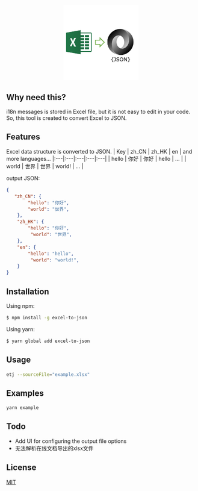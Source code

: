 <p align="center">
    <img src="logo.png" alt="logo" width="200"  />
</p>

## Why need this?
i18n messages is stored in Excel file, but it is not easy to edit in your code. So, this tool is created to convert Excel to JSON. 
## Features

Excel data structure is converted to JSON.
| Key | zh_CN | zh_HK | en | and more languages...
|:---|:---|:---|:---|:---|
| hello | 你好 | 你好 | hello | ... |
| world | 世界 | 世界 | world! | ... |

output JSON:

```json
{
   "zh_CN": {
        "hello": "你好",
        "world": "世界",
    },
    "zh_HK": {
        "hello": "你好",
         "world": "世界",
    },
    "en": {
        "hello": "hello",
         "world": "world!",
    }
}
```

## Installation

Using npm:

```sh
$ npm install -g excel-to-json
```

Using yarn:

```sh
$ yarn global add excel-to-json
```

## Usage

```sh
etj --sourceFile="example.xlsx"
```
## Examples

```sh
yarn example
```
<!-- ![example](./examples/example.png) -->

## Todo
* Add UI for configuring the output file options
* 无法解析在线文档导出的xlsx文件

## License

[MIT](https://en.wikipedia.org/wiki/MIT_License)

